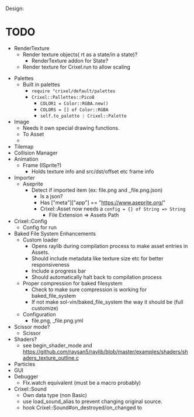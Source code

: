 
Design:



# TODO
  <!-- - Raylib compatable types - Vector2, Color, Rectangle -->
  <!-- - Timer -->
  <!-- - Primitives (Circle, Rectangle, Point, etc) -->
  - RenderTexture
    <!-- - Render texture camera -->
    - Render texture objects( rt as a state/in a state)?
      - RenderTexture addon for State?
    - Render texture for Crixel.run to allow scaling
  <!-- - Update and Draw layer ordering
    - Create "delete/add" queue to be run between updates and draws to prevent .dup or looping errors -->
  - Palettes
    - Built in palettes
      - `require "crixel/default/palettes`
      - `Crixel::Pallettes::Pico8`
        - `COLOR1 = Color::RGBA.new()`
        - `COLORS = [] of Color::RGBA`
        - `self.to_palette : Crixel::Palette`
  - Image
    - Needs it own special drawing functions.
    - To Asset
    - 
  - Tilemap
  - Collision Manager
  - Animation
    -  Frame (ISprite?)
       -  Holds texture info and src/dst/offset etc frame info
  -  Importer
     -  Aseprite
        -  Detect if imported item (ex: file.png and _file.png.json)
           -  Is a json?
           -  Has ["meta"]["app"] == "https://www.aseprite.org/"
           -  Crixel::Asset now needs a `config = {} of String => String`
              -  File Extension => Assets Path
  - Crixel::Config
    - Config for run
  - Baked File System Enhancements
    - Custom loader
      - Opens raylib during compilation process to make asset entries in Assets.
      - Should include metadata like texture size etc for better responsiveness 
      - Include a progress bar
      - Should automatically halt back to compilation process
    - Proper compression for baked filesystem
      - Check to make sure compression is working for baked_file_system
      - If not make sol-vin/baked_file_system the way it should be (full customize)
    - Configuration
      - file.png, _file.png.yml
  - Scissor mode?
    - Scissor
  - Shaders?
    - see begin_shader_mode and https://github.com/raysan5/raylib/blob/master/examples/shaders/shaders_texture_outline.c
  - Particles
  - GUI
  - Debugger
    - Flx.watch equivalent (must be a macro probably)
  - Crixel::Sound
    - Own data type (non Basic)
    - use load_sound_alias to prevent changing original source.
    - hook Crixel::Sound#on_destroyed/on_changed to
